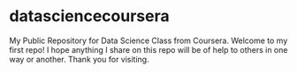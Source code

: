 # datasciencecoursera
My Public Repository for Data Science Class from Coursera.
Welcome to my first repo! I hope anything I share on this repo will be of help to others in one way or another. Thank you for visiting.
